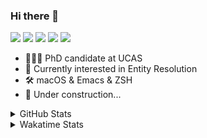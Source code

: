 ### Hi there 👋

[![](https://img.shields.io/badge/-Email-325180?logo=maildotru&logoColor=white&style=flat-square)](mailto:hi@wang.tianshu.me)
[![](https://img.shields.io/badge/-GitHub-black?logo=GitHub&style=flat-square)](https://github.com/tshu-w)
[![](https://img.shields.io/badge/-Telegram-26a5e4?labelColor=fafafa&logo=telegram&style=flat-square)](https://t.me/tshu_w) 
[![](https://img.shields.io/badge/-Twitter-1da1f2?logo=Twitter&logoColor=white&style=flat-square)](https://twitter.com/tshu_w)
[![](https://komarev.com/ghpvc/?username=tshu-w&color=blueviolet&style=flat-square)]()



- 🧑🏻‍🎓 PhD candidate at UCAS
- 🔭 Currently interested in Entity Resolution
- 🛠 macOS & Emacs & ZSH
- 🚧 Under construction...

<details>

<summary>GitHub Stats</summary>

![Tianshu's GitHub stats](https://github-readme-stats.vercel.app/api?username=tshu-w&show_icons=true&theme=buefy&count_private=true)
  
</details>


<details>
  <summary>Wakatime Stats</summary>

  Currently, files accessed by tramp cannot be tracked by wakatime, see https://github.com/wakatime/wakatime-mode/issues/27
  <br>
  
<!--START_SECTION:waka-->
![Code Time](http://img.shields.io/badge/Code%20Time-6%2C039%20hrs%204%20mins-blue)

**I'm an Early 🐤** 

```text
🌞 Morning    79 commits     ████░░░░░░░░░░░░░░░░░░░░░   17.95% 
🌆 Daytime    194 commits    ███████████░░░░░░░░░░░░░░   44.09% 
🌃 Evening    159 commits    █████████░░░░░░░░░░░░░░░░   36.14% 
🌙 Night      8 commits      ░░░░░░░░░░░░░░░░░░░░░░░░░   1.82%

```
📅 **I'm Most Productive on Tuesday** 

```text
Monday       69 commits     ████░░░░░░░░░░░░░░░░░░░░░   15.68% 
Tuesday      154 commits    ████████░░░░░░░░░░░░░░░░░   35.0% 
Wednesday    53 commits     ███░░░░░░░░░░░░░░░░░░░░░░   12.05% 
Thursday     27 commits     █░░░░░░░░░░░░░░░░░░░░░░░░   6.14% 
Friday       54 commits     ███░░░░░░░░░░░░░░░░░░░░░░   12.27% 
Saturday     56 commits     ███░░░░░░░░░░░░░░░░░░░░░░   12.73% 
Sunday       27 commits     █░░░░░░░░░░░░░░░░░░░░░░░░   6.14%

```


📊 **This Week I Spent My Time On** 

```text
💬 Programming Languages: 
sh                       22 hrs 6 mins       █████████████████████████   100.0%

🔥 Editors: 
Zsh                      22 hrs 6 mins       █████████████████████████   100.0%

🐱‍💻 Projects: 
Terminal                 7 hrs 48 mins       ████████░░░░░░░░░░░░░░░░░   35.28% 
universal-blocker        6 hrs 52 mins       ███████░░░░░░░░░░░░░░░░░░   31.06% 
jhu-mt-hw                4 hrs 53 mins       █████░░░░░░░░░░░░░░░░░░░░   22.12% 
lightning-template       2 hrs 3 mins        ██░░░░░░░░░░░░░░░░░░░░░░░   9.29% 
lit-doccano              29 mins             ░░░░░░░░░░░░░░░░░░░░░░░░░   2.26%

💻 Operating System: 
Mac                      12 hrs 20 mins      ██████████████░░░░░░░░░░░   55.82% 
Linux                    9 hrs 46 mins       ███████████░░░░░░░░░░░░░░   44.18%

```

**I Mostly Code in Python** 

```text
Python                   11 repos            ████████████░░░░░░░░░░░░░   50.0% 
HTML                     2 repos             ██░░░░░░░░░░░░░░░░░░░░░░░   9.09% 
Emacs Lisp               2 repos             ██░░░░░░░░░░░░░░░░░░░░░░░   9.09% 
JavaScript               2 repos             ██░░░░░░░░░░░░░░░░░░░░░░░   9.09% 
TeX                      2 repos             ██░░░░░░░░░░░░░░░░░░░░░░░   9.09%

```



 Last Updated on 13/10/2022 08:08:04 UTC
<!--END_SECTION:waka-->
</details>
